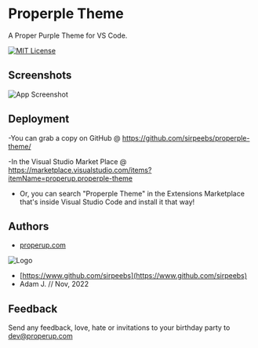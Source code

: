 
# Properple Theme

A Proper Purple Theme for VS Code.


[![MIT License](https://img.shields.io/badge/License-MIT-green.svg)](https://choosealicense.com/licenses/mit/)
## Screenshots

![App Screenshot](https://fastfile.cloud/properple-theme/ss.png)


## Deployment

-You can grab a copy on GitHub @ https://github.com/sirpeebs/properple-theme/

-In the Visual Studio Market Place @ https://marketplace.visualstudio.com/items?itemName=properup.properple-theme

- Or, you can search "Properple Theme" in the Extensions Marketplace that's inside Visual Studio Code and install it that way!


## Authors
 

- [properup.com](https://properup.com)




![Logo](https://fastfile.cloud/properle-theme/icon.png)
- [https://www.github.com/sirpeebs](https://www.github.com/sirpeebs)
- Adam J. // Nov, 2022

## Feedback

Send any feedback, love, hate or invitations to your birthday party to dev@properup.com

